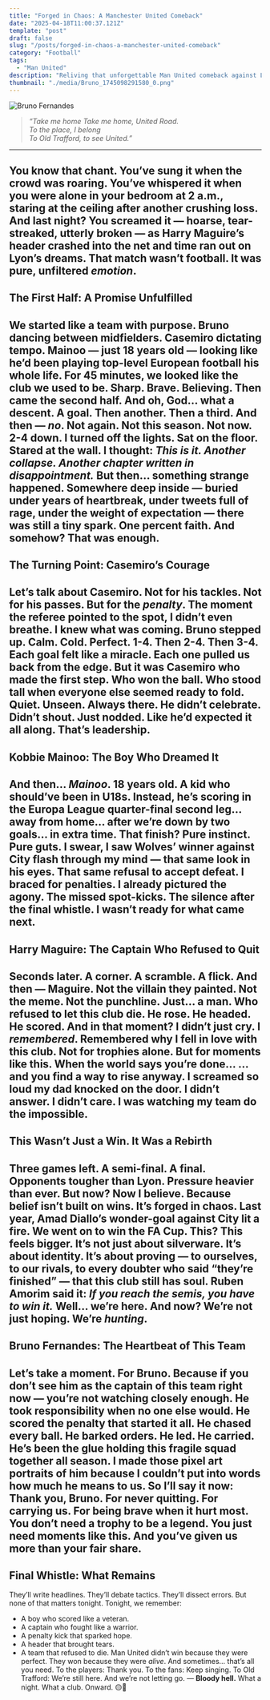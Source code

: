 ```yaml
---
title: "Forged in Chaos: A Manchester United Comeback"
date: "2025-04-18T11:00:37.121Z"
template: "post"
draft: false
slug: "/posts/forged-in-chaos-a-manchester-united-comeback"
category: "Football"
tags:
  - "Man United"
description: "Reliving that unforgettable Man United comeback against Lyon! My personal take on that thrilling drama and the belief it's ignited in the team."
thumbnail: "./media/Bruno_1745098291580_0.png"
---
```


![Bruno Fernandes](/media/Bruno_1745098291580_0.png)
> *“Take me home
> Take me home, United Road.  
> To the place, I belong  
> To Old Trafford, to see United.”*
---

You know that chant. You’ve sung it when the crowd was roaring. You’ve whispered it when you were alone in your bedroom at 2 a.m., staring at the ceiling after another crushing loss. And last night? You screamed it — hoarse, tear-streaked, utterly broken — as Harry Maguire’s header crashed into the net and time ran out on Lyon’s dreams.
That match wasn’t football. It was pure, unfiltered *emotion*.
---
## The First Half: A Promise Unfulfilled
We started like a team with purpose. Bruno dancing between midfielders. Casemiro dictating tempo. Mainoo — just 18 years old — looking like he’d been playing top-level European football his whole life. For 45 minutes, we looked like the club we used to be. Sharp. Brave. Believing.
Then came the second half. And oh, God… what a descent. A goal. Then another. Then a third. And then — *no*. Not again. Not this season. Not now.
**2-4 down.**
I turned off the lights. Sat on the floor. Stared at the wall. I thought: *This is it. Another collapse. Another chapter written in disappointment.*
But then… something strange happened. Somewhere deep inside — buried under years of heartbreak, under tweets full of rage, under the weight of expectation — there was still a tiny spark. One percent faith. And somehow? That was enough.
---
## The Turning Point: Casemiro’s Courage
Let’s talk about Casemiro. Not for his tackles. Not for his passes. But for the *penalty*. The moment the referee pointed to the spot, I didn’t even breathe. I knew what was coming. Bruno stepped up. Calm. Cold. Perfect.
1-4. Then 2-4. Then 3-4. Each goal felt like a miracle. Each one pulled us back from the edge.
But it was Casemiro who made the first step. Who won the ball. Who stood tall when everyone else seemed ready to fold. Quiet. Unseen. Always there. He didn’t celebrate. Didn’t shout. Just nodded. Like he’d expected it all along. That’s leadership.
---
## Kobbie Mainoo: The Boy Who Dreamed It
And then… *Mainoo*. 18 years old. A kid who should’ve been in U18s. Instead, he’s scoring in the Europa League quarter-final second leg… away from home… after we’re down by two goals… in extra time. That finish? Pure instinct. Pure guts.
I swear, I saw Wolves’ winner against City flash through my mind — that same look in his eyes. That same refusal to accept defeat. I braced for penalties. I already pictured the agony. The missed spot-kicks. The silence after the final whistle. I wasn’t ready for what came next.
---
## Harry Maguire: The Captain Who Refused to Quit
Seconds later. A corner. A scramble. A flick. And then — **Maguire**. Not the villain they painted. Not the meme. Not the punchline. Just… a man. Who refused to let this club die. He rose. He headed. He scored. And in that moment? I didn’t just cry. I *remembered*. Remembered why I fell in love with this club. Not for trophies alone. But for moments like this. When the world says you’re done… …and you find a way to rise anyway.
I screamed so loud my dad knocked on the door. I didn’t answer. I didn’t care. I was watching my team do the impossible.
---
## This Wasn’t Just a Win. It Was a Rebirth
Three games left. A semi-final. A final. Opponents tougher than Lyon. Pressure heavier than ever. But now? Now I believe. Because belief isn’t built on wins. It’s forged in chaos. Last year, Amad Diallo’s wonder-goal against City lit a fire. We went on to win the FA Cup. This? This feels bigger.
It’s not just about silverware. It’s about identity. It’s about proving — to ourselves, to our rivals, to every doubter who said “they’re finished” — that **this club still has soul**. Ruben Amorim said it: *If you reach the semis, you have to win it.* Well… we’re here. And now? We’re not just hoping. We’re *hunting*.
---
## Bruno Fernandes: The Heartbeat of This Team
Let’s take a moment. For Bruno. Because if you don’t see him as the captain of this team right now — you’re not watching closely enough. He took responsibility when no one else would. He scored the penalty that started it all. He chased every ball. He barked orders. He led. He carried. He’s been the glue holding this fragile squad together all season.
I made those pixel art portraits of him because I couldn’t put into words how much he means to us. So I’ll say it now: **Thank you, Bruno.** For never quitting. For carrying us. For being brave when it hurt most. You don’t need a trophy to be a legend. You just need moments like this. And you’ve given us more than your fair share.
---
## Final Whistle: What Remains
They’ll write headlines. They’ll debate tactics. They’ll dissect errors. But none of that matters tonight. Tonight, we remember:
- A boy who scored like a veteran.
- A captain who fought like a warrior.
- A penalty kick that sparked hope.
- A header that brought tears.
- A team that refused to die.
Man United didn’t win because they were perfect. They won because they were *alive*. And sometimes… that’s all you need.
To the players: Thank you. To the fans: Keep singing. To Old Trafford: We’re still here. And we’re not letting go.
—
**Bloody hell.**
What a night. What a club. Onward. 🟡🔴
